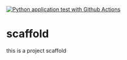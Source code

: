 [![Python application test with Github Actions](https://github.com/AlchemistDude/scaffold/actions/workflows/main.yml/badge.svg)](https://github.com/AlchemistDude/scaffold/actions/workflows/main.yml)

# scaffold
this is a project scaffold
